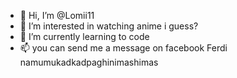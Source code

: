 - 👋 Hi, I’m @Lomii11
- 👀 I’m interested in watching anime i guess? 
- 🌱 I’m currently learning to code
- 📫 you can send me a message on facebook
Ferdi namumukadkadpaghinimashimas

<!---
Lomii11/Lomii11 is a ✨ special ✨ repository because its `README.md` (this file) appears on your GitHub profile.
You can click the Preview link to take a look at your changes.
--->
